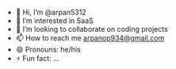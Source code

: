 - 👋 Hi, I’m @arpan5312
- 👀 I’m interested in SaaS
- 💞️ I’m looking to collaborate on coding projects
- 📫 How to reach me arpanop934@gmail.com
- 😄 Pronouns: he/his
- ⚡ Fun fact: ...

<!---
arpan5312/arpan5312 is a ✨ special ✨ repository because its `README.md` (this file) appears on your GitHub profile.
You can click the Preview link to take a look at your changes.
--->
